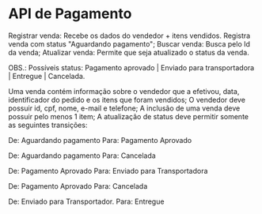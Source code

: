 # API de Pagamento

Registrar venda: Recebe os dados do vendedor + itens vendidos. Registra venda com status "Aguardando pagamento";
Buscar venda: Busca pelo Id da venda;
Atualizar venda: Permite que seja atualizado o status da venda.

OBS.: Possíveis status: Pagamento aprovado | Enviado para transportadora | Entregue | Cancelada.



Uma venda contém informação sobre o vendedor que a efetivou, data, identificador do pedido e os itens que foram vendidos;
O vendedor deve possuir id, cpf, nome, e-mail e telefone;
A inclusão de uma venda deve possuir pelo menos 1 item;
A atualização de status deve permitir somente as seguintes transições:

De: Aguardando pagamento Para: Pagamento Aprovado

De: Aguardando pagamento Para: Cancelada

De: Pagamento Aprovado Para: Enviado para Transportadora

De: Pagamento Aprovado Para: Cancelada

De: Enviado para Transportador. Para: Entregue
